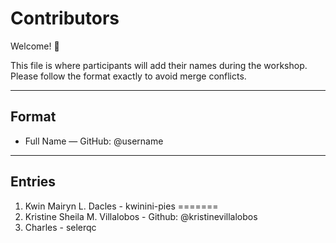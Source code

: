 # Contributors

Welcome! 🎉  

This file is where participants will add their names during the workshop.  
Please follow the format exactly to avoid merge conflicts.

---

## Format
- Full Name —  GitHub: @username

---

## Entries
 
1.  Kwin Mairyn L. Dacles - kwinini-pies
=======
1. Kristine Sheila M. Villalobos - Github: @kristinevillalobos
1. Charles - selerqc

